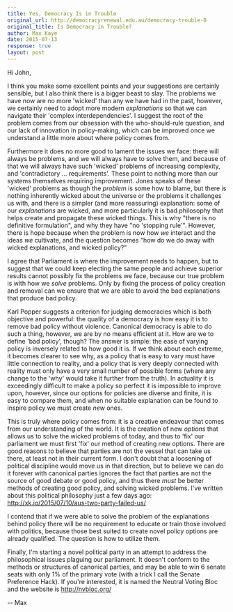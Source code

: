 ```yaml
---
title: Yes, Democracy Is in Trouble
original_url: http://democracyrenewal.edu.au/democracy-trouble-0
original_title: Is Democracy in Trouble?
author: Max Kaye
date: 2015-07-13
response: true
layout: post
---
```



Hi John, 

I think you make some excellent points and your suggestions are certainly sensible, but I also think there is a bigger beast to slay. The problems we have now are no more 'wicked' than any we have had in the past, however, we certainly need to adopt more modern *explanations* so that we can navigate their 'complex interdependencies'. I suggest the root of the problem comes from our obsession with the who-should-rule question, and our lack of innovation in policy-making, which can be improved once we understand a little more about where policy comes from. 

Furthermore it does no more good to lament the issues we face: there will always be problems, and we will always have to solve them, and because of that we will always have such 'wicked' problems of increasing complexity, and 'contradictory ... requirements'. These point to nothing more than our systems themselves requiring improvement. Jones speaks of these 'wicked' problems  as though the *problem* is some how to blame, but there is nothing inherently wicked about the universe or the problems it challenges us with, and there is a simpler (and more reassuring) explanation: some of our *explanations* are wicked, and more particularly it is bad philosophy that helps create and propagate these wicked things. This is why "there is no definitive formulation", and why they have "no 'stopping rule'". However, there is hope because when the problem is now how *we* interact and the ideas *we* cultivate, and the question becomes "how do we do away with wicked explanations, and wicked policy?"

I agree that Parliament is where the improvement needs to happen, but to suggest that we could keep electing the same people and achieve superior results cannot possibly fix the problems we face, because our true problem is with how we *solve* problems. Only by fixing the process of policy creation and removal can we ensure that we are able to avoid the bad explanations that produce bad policy.

Karl Popper suggests a criterion for judging democracies which is both objective and powerful: the quality of a democracy is how easy it is to remove bad policy without violence. Canonical democracy is able to do such a thing, however, we are by no means efficient at it. How are we to define 'bad policy', though? The answer is simple: the ease of varying policy is inversely related to how good it is. If we think about each extreme, it becomes clearer to see why, as a policy that is easy to vary must have little connection to reality, and a policy that is very deeply connected with reality must only have a very small number of possible forms (where any change to the 'why' would take it further from the truth). In actuality it is exceedingly difficult to make a policy so perfect it is impossible to improve upon, however, since our options for policies are diverse and finite, it is easy to compare them, and when no suitable explanation can be found to inspire policy we must create *new* ones.

This is truly where policy comes from: it is a creative endeavour that comes from our understanding of the world. It is the creation of new *options* that allows us to solve the wicked problems of today, and thus to 'fix' our parliament we must first 'fix' our method of creating new options. There are good reasons to believe that parties are not the vessel that can take us there, at least not in their current form. I don't doubt that a loosening of political discipline would move us in that direction, but to believe we can do it forever with canonical parties ignores the fact that parties are not the source of good debate or good policy, and thus there *must* be better methods of creating good policy, and solving wicked problems. I've written about this political philosophy just a few days ago: http://xk.io/2015/07/10/aus-two-party-failed-us/

I contend that if we were able to solve the problem of the explanations behind policy there will be no requirement to educate or train those involved with politics, because those best suited to create novel policy options are already qualified. The question is how to utilize them.

Finally, I'm starting a novel political party in an attempt to address the philosophical issues plaguing our parliament. It doesn't conform to the methods or structures of canonical parties, and may be able to win 6 senate seats with only 1% of the primary vote (with a trick I call the Senate Preference Hack). If you're interested, it is named the Neutral Voting Bloc and the website is http://nvbloc.org/

-- Max